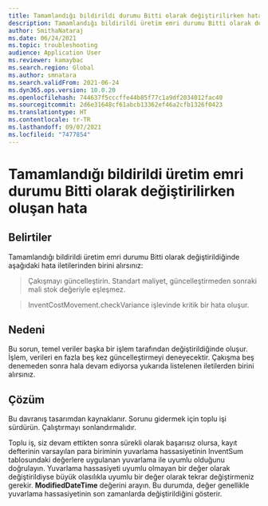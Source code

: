 ```yaml
---
title: Tamamlandığı bildirildi durumu Bitti olarak değiştirilirken hata oluştu
description: Tamamlandığı bildirildi üretim emri durumu Bitti olarak değiştirilirken bir hata alabilirsiniz. Bu sayfada, sorunun nasıl hafifletileceği açıklanmaktadır.
author: SmithaNataraj
ms.date: 06/24/2021
ms.topic: troubleshooting
audience: Application User
ms.reviewer: kamaybac
ms.search.region: Global
ms.author: smnatara
ms.search.validFrom: 2021-06-24
ms.dyn365.ops.version: 10.0.20
ms.openlocfilehash: 744637f5cccffe44b85f77c1a9df2034012fac40
ms.sourcegitcommit: 2d6e31648cf61abcb13362ef46a2cfb1326f0423
ms.translationtype: HT
ms.contentlocale: tr-TR
ms.lasthandoff: 09/07/2021
ms.locfileid: "7477854"
---
```

# <a name="error-when-changing-status-of-production-order-from-reported-as-finished-to-end"></a>Tamamlandığı bildirildi üretim emri durumu Bitti olarak değiştirilirken oluşan hata

## <a name="symptoms"></a>Belirtiler

Tamamlandığı bildirildi üretim emri durumu Bitti olarak değiştirildiğinde aşağıdaki hata iletilerinden birini alırsınız:

> Çakışmayı güncelleştirin. Standart maliyet, güncelleştirmeden sonraki mali stok değeriyle eşleşmez.

> InventCostMovement.checkVariance işlevinde kritik bir hata oluşur.

## <a name="cause"></a>Nedeni

Bu sorun, temel veriler başka bir işlem tarafından değiştirildiğinde oluşur. İşlem, verileri en fazla beş kez güncelleştirmeyi deneyecektir. Çakışma beş denemeden sonra hala devam ediyorsa yukarıda listelenen iletilerden birini alırsınız.

## <a name="resolution"></a>Çözüm

Bu davranış tasarımdan kaynaklanır. Sorunu gidermek için toplu işi sürdürün. Çalıştırmayı sonlandırmalıdır.

Toplu iş, siz devam ettikten sonra sürekli olarak başarısız olursa, kayıt defterinin varsayılan para biriminin yuvarlama hassasiyetinin InventSum tablosundaki değerlere uygulanan yuvarlama ile uyumlu olduğunu doğrulayın. Yuvarlama hassasiyeti uyumlu olmayan bir değer olarak değiştirildiyse büyük olasılıkla uyumlu bir değer olarak tekrar değiştirmeniz gerekir. **ModifiedDateTime** değerini arayın. Bu durumda, değer genellikle yuvarlama hassasiyetinin son zamanlarda değiştirildiğini gösterir.
